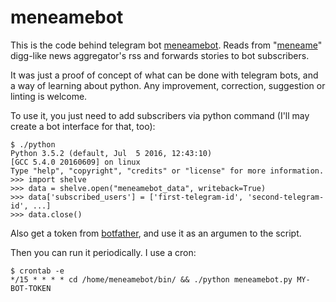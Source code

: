# meneamebot
This is the code behind telegram bot [meneamebot](https://telegram.me/bot/meneame_telegram_bot). Reads from "[meneame](https://www.meneame.net)" digg-like news aggregator's rss and forwards stories to bot subscribers.

It was just a proof of concept of what can be done with telegram bots, and a way of learning about python. Any improvement, correction, suggestion or linting is welcome.

To use it, you just need to add subscribers via python command (I'll may create a bot interface for that, too):
```
$ ./python
Python 3.5.2 (default, Jul  5 2016, 12:43:10) 
[GCC 5.4.0 20160609] on linux
Type "help", "copyright", "credits" or "license" for more information.
>>> import shelve
>>> data = shelve.open("meneamebot_data", writeback=True)
>>> data['subscribed_users'] = ['first-telegram-id', 'second-telegram-id', ...]
>>> data.close()
```
Also get a token from [botfather](https://telegram.me/bot/botfather), and use it as an argumen to the script.

Then you can run it periodically. I use a cron:
```
$ crontab -e
*/15 * * * * cd /home/meneamebot/bin/ && ./python meneamebot.py MY-BOT-TOKEN
```



